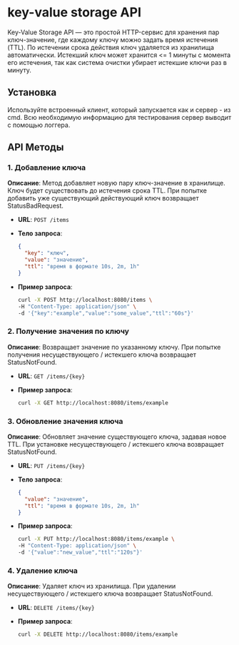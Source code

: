 # key-value storage API

Key-Value Storage API — это простой HTTP-сервис для хранения пар ключ-значение, где каждому ключу можно задать время истечения (TTL). По истечении срока действия ключ удаляется из хранилища автоматически. Истекший ключ может хранится <= 1 минуты с момента его истечения, так как система очистки убирает истекшие ключи раз в минуту.

## Установка

Используйте встроенный клиент, который запускается как и сервер - из cmd. Всю необходимую информацию для тестирования сервер выводит с помощью логгера.

## API Методы

### 1. Добавление ключа

**Описание**: Метод добавляет новую пару ключ-значение в хранилище. Ключ будет существовать до истечения срока TTL. При попытке добавить уже существующий действующий ключ возвращает StatusBadRequest.

- **URL**: `POST /items`
- **Тело запроса**:

  ```json
  {
    "key": "ключ",
    "value": "значение",
    "ttl": "время в формате 10s, 2m, 1h"
  }
  ```

- **Пример запроса**:

  ```bash
  curl -X POST http://localhost:8080/items \
  -H "Content-Type: application/json" \
  -d '{"key":"example","value":"some_value","ttl":"60s"}'
  ```

### 2. Получение значения по ключу

**Описание**: Возвращает значение по указанному ключу. При попытке получения несуществующего / истекшего ключа возвращает StatusNotFound.

- **URL**: `GET /items/{key}`
- **Пример запроса**:

  ```bash
  curl -X GET http://localhost:8080/items/example
  ```

### 3. Обновление значения ключа

**Описание**: Обновляет значение существующего ключа, задавая новое TTL. При установке несуществующего / истекшего ключа возвращает StatusNotFound.

- **URL**: `PUT /items/{key}`
- **Тело запроса**:

  ```json
  {
    "value": "значение",
    "ttl": "время в формате 10s, 2m, 1h"
  }
  ```

- **Пример запроса**:

  ```bash
  curl -X PUT http://localhost:8080/items/example \
  -H "Content-Type: application/json" \
  -d '{"value":"new_value","ttl":"120s"}'
  ```

### 4. Удаление ключа

**Описание**: Удаляет ключ из хранилища. При удалении несуществующего / истекшего ключа возвращает StatusNotFound.

- **URL**: `DELETE /items/{key}`
- **Пример запроса**:

  ```bash
  curl -X DELETE http://localhost:8080/items/example
  ```
